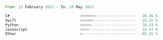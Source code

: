 <!--START_SECTION:Languages-->

```rust
From: 12 February 2025 - To: 26 May 2025

C#                                >>>>>>>------------------   26.36 %
Swift                             >>>>>>-------------------   25.35 %
Python                            >>>>>--------------------   18.24 %
JavaScript                        >>>>---------------------   16.47 %
Other                             >------------------------   05.25 %
```

<!--END_SECTION:Languages-->
